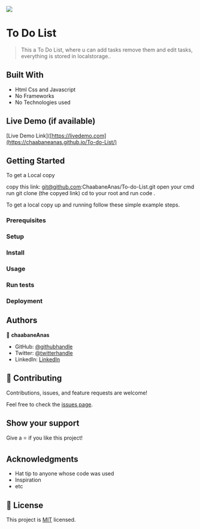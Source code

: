 ![](https://img.shields.io/badge/Microverse-blueviolet)

# To Do List

> This a To Do List, 
where u can add tasks remove them and edit tasks,
everything is stored in localstorage..


## Built With

- Html Css and Javascript
- No Frameworks
- No Technologies used

## Live Demo (if available)

[Live Demo Link]([https://livedemo.com](https://chaabaneanas.github.io/To-do-List/)


## Getting Started
To get a Local copy

copy this link: git@github.com:ChaabaneAnas/To-do-List.git
open your cmd
run git clone (the copyed link)
cd to your root and run code . 


To get a local copy up and running follow these simple example steps.

### Prerequisites

### Setup

### Install

### Usage

### Run tests

### Deployment



## Authors

👤 **chaabaneAnas**

- GitHub: [@githubhandle](https://github.com/githubhandle)
- Twitter: [@twitterhandle](https://twitter.com/twitterhandle)
- LinkedIn: [LinkedIn](https://linkedin.com/in/linkedinhandle)



## 🤝 Contributing

Contributions, issues, and feature requests are welcome!

Feel free to check the [issues page](../../issues/).

## Show your support

Give a ⭐️ if you like this project!

## Acknowledgments

- Hat tip to anyone whose code was used
- Inspiration
- etc

## 📝 License

This project is [MIT](./MIT.md) licensed.
